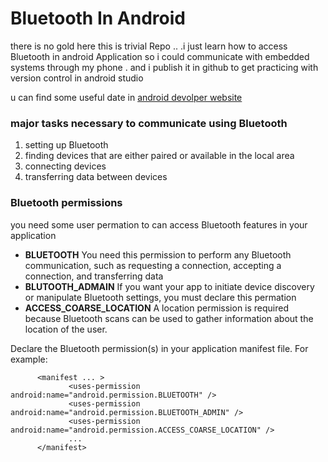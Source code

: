 # Bluetooth In Android
there is no gold here this is trivial Repo .. .i just learn how to access Bluetooth in android Application so i could communicate with embedded systems through my phone  .
and  i publish it in github to get practicing with version control in android studio


u can find some useful date in [android devolper website](https://developer.android.com/guide/topics/connectivity/bluetooth)

### major tasks necessary to communicate using Bluetooth
 1. setting up Bluetooth
 2. finding devices that are either paired or available in the local area 
 3. connecting devices 
 4. transferring data between devices
            
### Bluetooth permissions
you need some user permation to can access Bluetooth features in your application
- **BLUETOOTH** You need this permission to perform any Bluetooth communication, such as requesting a connection, accepting a connection, and transferring data<br>
- **BLUTOOTH_ADMAIN** If you want your app to initiate device discovery or manipulate Bluetooth settings, you must declare this permation
- **ACCESS_COARSE_LOCATION** A location permission is required because Bluetooth scans can be used to gather information about the location of the user.

Declare the Bluetooth permission(s) in your application manifest file. For example:
~~~
      <manifest ... >
             <uses-permission android:name="android.permission.BLUETOOTH" />
             <uses-permission android:name="android.permission.BLUETOOTH_ADMIN" />
             <uses-permission android:name="android.permission.ACCESS_COARSE_LOCATION" />
             ...
      </manifest>
~~~
         
